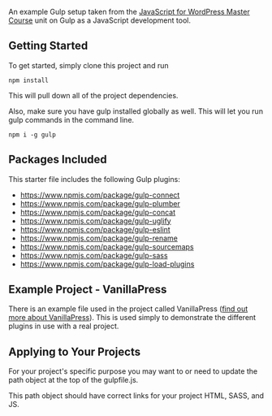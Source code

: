 An example Gulp setup taken from the [JavaScript for WordPress Master Course](https://javascriptforwp.com) unit on Gulp as a JavaScript development tool.

## Getting Started
To get started, simply clone this project and run

```
npm install
```

This will pull down all of the project dependencies.

Also, make sure you have gulp installed globally as well.  This will let you run gulp commands in the command line.

```
npm i -g gulp
```

## Packages Included

This starter file includes the following Gulp plugins:

- https://www.npmjs.com/package/gulp-connect
- https://www.npmjs.com/package/gulp-plumber
- https://www.npmjs.com/package/gulp-concat
- https://www.npmjs.com/package/gulp-uglify
- https://www.npmjs.com/package/gulp-eslint
- https://www.npmjs.com/package/gulp-rename
- https://www.npmjs.com/package/gulp-sourcemaps
- https://www.npmjs.com/package/gulp-sass
- https://www.npmjs.com/package/gulp-load-plugins

## Example Project - VanillaPress

There is an example file used in the project called VanillaPress ([find out more about VanillaPress](http://zgordon.github.io/vanillapress/)).  This is used simply to demonstrate the different plugins in use with a real project.

## Applying to Your Projects

For your project's specific purpose you may want to or need to update the path object at the top of the gulpfile.js.

This path object should have correct links for your project HTML, SASS, and JS.
